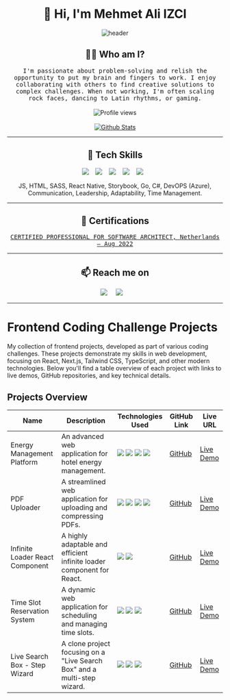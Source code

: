 <!--
**mmehmetAliIzci/mmehmetAliIzci** is a ✨ _special_ ✨ repository because its `README.md` (this file) appears on your GitHub profile.
--->  

<h1 align="center"> 👋 Hi, I'm Mehmet Ali IZCI </h1>
<div align="center">
  <img src="https://media3.giphy.com/media/v1.Y2lkPTc5MGI3NjExaDY1cHRhdHVudXZ2cTJzbHZzeDMzYWF6MjdybTdkZWNtNjBnaTJscSZlcD12MV9pbnRlcm5hbF9naWZfYnlfaWQmY3Q9Zw/H1dxi6xdh4NGQCZSvz/giphy.gif" alt="header"/>
</div>

<h2 align="center"> 👨‍💻 Who am I?</h2>
<p align="center">
  <samp>
    I'm passionate about problem-solving and relish the opportunity to put my brain and fingers to work. I enjoy collaborating with others to find creative solutions to complex challenges. When not working, I'm often scaling rock faces, dancing to Latin rhythms, or gaming.
  </samp>
  <br> <br>
  <img src="https://komarev.com/ghpvc/?username=mmehmetAliIzci" alt="Profile views" />
  <br> <br>
  <a href="https://github.com/mmehmetAliIzci">
    <img src="https://gh-md-stats.vercel.app/api?username=mmehmetAliIzci&bg_color=1e1e2e&text_color=cdd6f4&icon_color=cba6f7&title_color=89b4fa&border_color=cba6f7&count_private=true&show_icons=true&include_all_commits=true&number_format=long&show=prs_merged&disable_animations=true&custom_title=Github%20Stats&rank_icon=github" alt="Github Stats"/>
  </a>
</p>

<hr>

<h2 align="center"> 🔭 Tech Skills</h2>
<p align="center">
  <img src="https://img.shields.io/badge/React%20-%2300D9FF.svg?&style=for-the-badge&logo=react&logoColor=white" />&nbsp;&nbsp;&nbsp;
  <img src="https://img.shields.io/badge/Next.js%20-%23000000.svg?&style=for-the-badge&logo=next.js&logoColor=white" />&nbsp;&nbsp;&nbsp;
  <img src="https://img.shields.io/badge/Tailwind_CSS%20-%231572B6.svg?&style=for-the-badge&logo=tailwind-css&logoColor=white" />&nbsp;&nbsp;&nbsp;
  <img src="https://img.shields.io/badge/TypeScript%20-%23007ACC.svg?&style=for-the-badge&logo=typescript&logoColor=white" />&nbsp;&nbsp;&nbsp;
  <img src="https://img.shields.io/badge/Docker%20-%232496ED.svg?&style=for-the-badge&logo=docker&logoColor=white" />&nbsp;&nbsp;&nbsp;
</p>
<p align="center">
  JS, HTML, SASS, React Native, Storybook, Go, C#, DevOPS (Azure), Communication, Leadership, Adaptability, Time Management.
</p>

<hr>

<h2 align="center">💬 Certifications</h2>
<p align="center">
  <samp>
    <a href="https://www.credential.net/4af04b0f-f90d-43dd-b632-b8588af0809f?username=mehmetaliizci474234">CERTIFIED PROFESSIONAL FOR SOFTWARE ARCHITECT, Netherlands — Aug 2022</a>
  </samp>
</p>


<hr>

<h2  align="center">📫 Reach me on</h2>
<p align="center">
  <a target="_blank"href="https://www.linkedin.com/in/mehmetaliizci/"><img src="https://img.shields.io/badge/linkedin-%230077B5.svg?&style=for-the-badge&logo=linkedin&logoColor=white" /></a>&nbsp;&nbsp;&nbsp;&nbsp;
  <a href="mailto:mmehmetaliizci@hotmail.com"><img src="https://img.shields.io/badge/Email-%23D14836.svg?&style=for-the-badge&logo=gmail&logoColor=white" /></a>&nbsp;&nbsp;&nbsp;&nbsp;
</p>

<hr>

# Frontend Coding Challenge Projects

My collection of frontend projects, developed as part of various coding challenges. These projects demonstrate my skills in web development, focusing on React, Next.js, Tailwind CSS, TypeScript, and other modern technologies. Below you'll find a table overview of each project with links to live demos, GitHub repositories, and key technical details.

## Projects Overview

| Name                          | Description                                       | Technologies Used                                 | GitHub Link             | Live URL                                         |
|-------------------------------|---------------------------------------------------|---------------------------------------------------|-------------------------|--------------------------------------------------|
| Energy Management Platform    | An advanced web application for hotel energy management. | <img src="https://img.shields.io/badge/React-%2300D9FF.svg?&style=for-the-badge&logo=react&logoColor=white" /> <img src="https://img.shields.io/badge/Next.js-%23000000.svg?&style=for-the-badge&logo=next.js&logoColor=white" /> <img src="https://img.shields.io/badge/Tailwind_CSS-%231572B6.svg?&style=for-the-badge&logo=tailwind-css&logoColor=white" /> <img src="https://img.shields.io/badge/TypeScript-%23007ACC.svg?&style=for-the-badge&logo=typescript&logoColor=white" /> | [GitHub](#)             | [Live Demo](https://energy-insights-dashboard.vercel.app/) |
| PDF Uploader                  | A streamlined web application for uploading and compressing PDFs. | <img src="https://img.shields.io/badge/React-%2300D9FF.svg?&style=for-the-badge&logo=react&logoColor=white" /> <img src="https://img.shields.io/badge/Next.js-%23000000.svg?&style=for-the-badge&logo=next.js&logoColor=white" /> <img src="https://img.shields.io/badge/Tailwind_CSS-%231572B6.svg?&style=for-the-badge&logo=tailwind-css&logoColor=white" /> <img src="https://img.shields.io/badge/TypeScript-%23007ACC.svg?&style=for-the-badge&logo=typescript&logoColor=white" /> | [GitHub](#)             | [Live Demo](https://pdf-uploader-iota.vercel.app/) |
| Infinite Loader React Component | A highly adaptable and efficient infinite loader component for React. | <img src="https://img.shields.io/badge/React-%2300D9FF.svg?&style=for-the-badge&logo=react&logoColor=white" /> <img src="https://img.shields.io/badge/TypeScript-%23007ACC.svg?&style=for-the-badge&logo=typescript&logoColor=white" /> | [GitHub](#)             | [Live Demo](https://infinite-loader.vercel.app/) |
| Time Slot Reservation System  | A dynamic web application for scheduling and managing time slots. | <img src="https://img.shields.io/badge/React-%2300D9FF.svg?&style=for-the-badge&logo=react&logoColor=white" /> <img src="https://img.shields.io/badge/Tailwind_CSS-%231572B6.svg?&style=for-the-badge&logo=tailwind-css&logoColor=white" /> <img src="https://img.shields.io/badge/TypeScript-%23007ACC.svg?&style=for-the-badge&logo=typescript&logoColor=white" /> | [GitHub](#)             | [Live Demo](https://timeslot-picker.vercel.app/) |
| Live Search Box - Step Wizard | A clone project focusing on a "Live Search Box" and a multi-step wizard. | <img src="https://img.shields.io/badge/React-%2300D9FF.svg?&style=for-the-badge&logo=react&logoColor=white" /> <img src="https://img.shields.io/badge/Next.js-%23000000.svg?&style=for-the-badge&logo=next.js&logoColor=white" /> <img src="https://img.shields.io/badge/TypeScript-%23007ACC.svg?&style=for-the-badge&logo=typescript&logoColor=white" /> | [GitHub](#)             | [Live Demo](https://woz-clone.vercel.app/)      |
